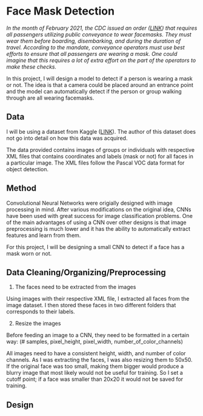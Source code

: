 # Face Mask Detection

*In the month of February 2021, the CDC issued an order ([LINK](https://www.cdc.gov/quarantine/pdf/Mask-Order-CDC_GMTF_01-29-21-p.pdf)) that requires all passengers utilizing public conveyance to wear facemasks. They must wear them before boarding, disembarking, and during the duration of travel. According to the mandate, conveyance operators must use best efforts to ensure that all passengers are wearing a mask. One could imagine that this requires a lot of extra effort on the part of the operators to make these checks.*

In this project, I will design a model to detect if a person is wearing a mask or not. The idea is that a camera could be placed around an entrance point and the model can automatically detect if the person or group walking through are all wearing facemasks.

## Data 

I will be using a dataset from Kaggle ([LINK](https://www.kaggle.com/andrewmvd/face-mask-detection)). The author of this dataset does not go into detail on how this data was acquired. 

The data provided contains images of groups or individuals with respective XML files that contains coordinates and labels (mask or not) for all faces in a particular image. The XML files follow the Pascal VOC data format for object detection.

## Method

Convolutional Neural Networks were origially designed with image processing in mind. After various modifications on the original idea, CNNs have been used with great success for image classification problems. One of the main advantages of using a CNN over other designs is that image preprocessing is much lower and it has the ability to automatically extract features and learn from them.

For this project, I will be designing a small CNN to detect if a face has a mask worn or not.

## Data Cleaning/Organizing/Preprocessing

1. The faces need to be extracted from the images

Using images with their respective XML file, I extracted all faces from the image dataset. I then stored these faces in two different folders that corresponds to their labels.

2. Resize the images

Before feeding an image to a CNN, they need to be formatted in a certain way:
(# samples, pixel_height, pixel_width, number_of_color_channels)

All images need to have a consistent height, width, and number of color channels. As I was extracting the faces, I was also resizing them to 50x50.
If the original face was too small, making them bigger would produce a blurry image that most likely would not be useful for training. So I set a cutoff point; if a face was smaller than 20x20 it would not be saved for training.

## Design





